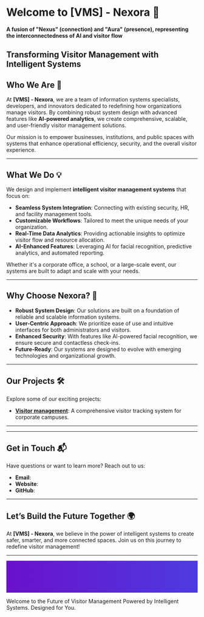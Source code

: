 # Welcome to **[VMS] - Nexora** 🚀
**A fusion of "Nexus" (connection) and "Aura" (presence), representing the interconnectedness of AI and visitor flow**

**Transforming Visitor Management with Intelligent Systems**
---

## Who We Are 🌟
At **[VMS] - Nexora**, we are a team of information systems specialists, developers, and innovators dedicated to redefining how organizations manage visitors. By combining robust system design with advanced features like **AI-powered analytics**, we create comprehensive, scalable, and user-friendly visitor management solutions.

Our mission is to empower businesses, institutions, and public spaces with systems that enhance operational efficiency, security, and the overall visitor experience.

---

## What We Do 💡
We design and implement **intelligent visitor management systems** that focus on:
- **Seamless System Integration**: Connecting with existing security, HR, and facility management tools.
- **Customizable Workflows**: Tailored to meet the unique needs of your organization.
- **Real-Time Data Analytics**: Providing actionable insights to optimize visitor flow and resource allocation.
- **AI-Enhanced Features**: Leveraging AI for facial recognition, predictive analytics, and automated reporting.

Whether it's a corporate office, a school, or a large-scale event, our systems are built to adapt and scale with your needs.

---

## Why Choose Nexora? 🚀
- **Robust System Design**: Our solutions are built on a foundation of reliable and scalable information systems.
- **User-Centric Approach**: We prioritize ease of use and intuitive interfaces for both administrators and visitors.
- **Enhanced Security**: With features like AI-powered facial recognition, we ensure secure and contactless check-ins.
- **Future-Ready**: Our systems are designed to evolve with emerging technologies and organizational growth.

---

## Our Projects 🛠️
Explore some of our exciting projects:
- **[Visitor management](#)**: A comprehensive visitor tracking system for corporate campuses.

---



---

## Get in Touch 📬
Have questions or want to learn more? Reach out to us:
- **Email**: 
- **Website**: [](#) 
- **GitHub**: [](#)

---

## Let’s Build the Future Together 🌍
At **[VMS] - Nexora**, we believe in the power of intelligent systems to create safer, smarter, and more connected spaces. Join us on this journey to redefine visitor management!

---

<!-- Banner Image SVG -->
<svg width="1200" height="200" xmlns="http://www.w3.org/2000/svg" xmlns:xlink="http://www.w3.org/1999/xlink">
  <!-- Gradient Background -->
  <defs>
    <linearGradient id="gradientBanner" x1="0%" y1="0%" x2="100%" y2="0%">
      <stop offset="0%" style="stop-color:#6a11cb;stop-opacity:1" />
      <stop offset="100%" style="stop-color:#2575fc;stop-opacity:1" />
    </linearGradient>
  </defs>
  <rect width="1200" height="200" fill="url(#gradientBanner)" />

  <!-- Banner Text -->
  <text x="50" y="100" font-family="Arial, sans-serif" font-size="40" fill="#ffffff" font-weight="bold">Welcome to the Future of Visitor Management</text>
  <text x="50" y="150" font-family="Arial, sans-serif" font-size="24" fill="#ffffff">Powered by Intelligent Systems. Designed for You.</text>
</svg>
